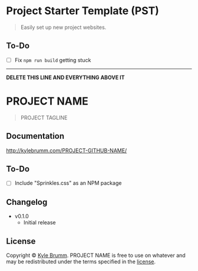 # Project Starter Template (PST)

> Easily set up new project websites.


## To-Do

- [ ] Fix `npm run build` getting stuck


---


__DELETE THIS LINE AND EVERYTHING ABOVE IT__

# PROJECT NAME

> PROJECT TAGLINE


## Documentation

http://kylebrumm.com/PROJECT-GITHUB-NAME/


## To-Do

- [ ] Include "Sprinkles.css" as an NPM package


## Changelog

- v0.1.0
    - Initial release


## License

Copyright © [Kyle Brumm](http://kylebrumm.com). PROJECT NAME is free to use on whatever and may be redistributed under the terms specified in the [license](LICENSE.md).
